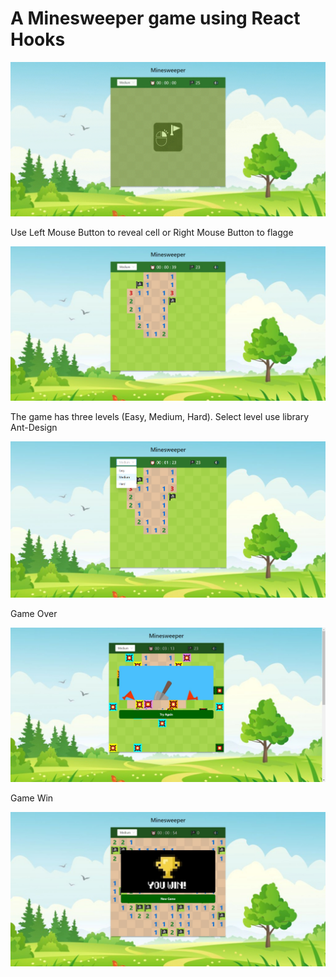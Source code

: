 # A Minesweeper game using React Hooks

![Minesweeper Game](https://raw.githubusercontent.com/mvtnhan/minesweeper/master/src/images/minesweeper.gif)

Use Left Mouse Button to reveal cell or Right Mouse Button to flagge

<p align="center"><img src="./src/images/playGame.png" alt="Game Minesweeper" /></p>

The game has three levels (Easy, Medium, Hard).
Select level use library Ant-Design

<p align="center"><img src="./src/images/selectLevel.png" alt="Game Level" /></p>

Game Over

<p align="center"><img src="./src/images/gameOver.png" alt="Game Level" /></p>

Game Win

<p align="center"><img src="./src/images/gameWin.png" alt="Game Level" /></p>

